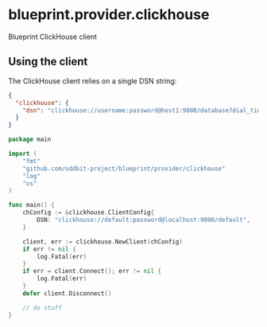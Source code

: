 # blueprint.provider.clickhouse

Blueprint ClickHouse client

## Using the client

The ClickHouse client relies on a single DSN string:

```json
{
  "clickhouse": {
    "dsn": "clickhouse://username:password@host1:9000/database?dial_timeout=200ms&max_execution_time=600&secure=true"
  }
}
```


```go
package main

import (
	"fmt"
	"github.com/oddbit-project/blueprint/provider/clickhouse"
	"log"
	"os"
)

func main() {
	chConfig := &clickhouse.ClientConfig{
		DSN: "clickhouse://default:password@localhost:9000/default",
	}

	client, err := clickhouse.NewClient(chConfig)
	if err != nil {
		log.Fatal(err)
	}
	if err = client.Connect(); err != nil {
		log.Fatal(err)
	}
	defer client.Disconnect()

    // do stuff
}
```